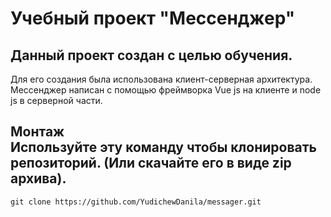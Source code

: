 # Учебный проект "Мессенджер"
## Данный проект создан с целью обучения.
Для его создания была использована клиент-серверная архитектура.
Мессенджер написан с помощью фреймворка Vue js на клиенте и node js в серверной части. 

## Монтаж <br/> Используйте эту команду чтобы клонировать репозиторий. (Или скачайте его в виде zip архива).
```
git clone https://github.com/YudichewDanila/messager.git
```
